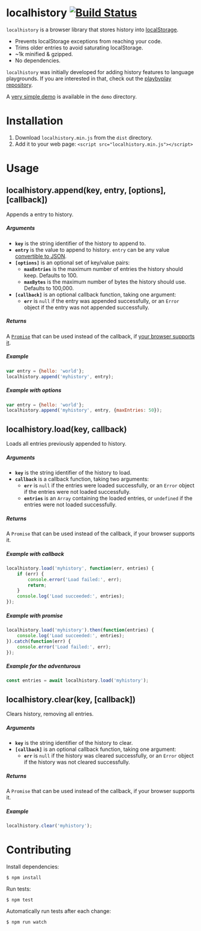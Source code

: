 # localhistory [![Build Status](https://travis-ci.org/peferron/localhistory.svg?branch=master)](https://travis-ci.org/peferron/localhistory)

`localhistory` is a browser library that stores history into [localStorage](https://developer.mozilla.org/en-US/docs/Web/API/Web_Storage_API/Using_the_Web_Storage_API).

* Prevents localStorage exceptions from reaching your code.
* Trims older entries to avoid saturating localStorage.
* ~1k minified & gzipped.
* No dependencies.

`localhistory` was initially developed for adding history features to language playgrounds. If you are interested in that, check out the [playbyplay repository](https://github.com/peferron/playbyplay).

A [very simple demo](https://rawgit.com/peferron/localhistory/master/demo/index.html) is available in the `demo` directory.

# Installation

1. Download `localhistory.min.js` from the `dist` directory.
2. Add it to your web page: `<script src="localhistory.min.js"></script>`

# Usage

## localhistory.append(key, entry, [options], [callback])

Appends a entry to history.

##### Arguments

* **`key`** is the string identifier of the history to append to.
* **`entry`** is the value to append to history. `entry` can be any value [convertible to JSON](https://developer.mozilla.org/en-US/docs/Web/JavaScript/Reference/Global_Objects/JSON/stringify).
* **`[options]`** is an optional set of key/value pairs:
  * **`maxEntries`** is the maximum number of entries the history should keep. Defaults to 100.
  * **`maxBytes`** is the maximum number of bytes the history should use. Defaults to 100,000.
* **`[callback]`** is an optional callback function, taking one argument:
  * **`err`** is `null` if the entry was appended successfully, or an `Error` object if the entry was not appended successfully.

##### Returns

A [`Promise`](https://developer.mozilla.org/en-US/docs/Web/JavaScript/Reference/Global_Objects/Promise) that can be used instead of the callback, if [your browser supports it](http://caniuse.com/#feat=promises).

##### Example

```js
var entry = {hello: 'world'};
localhistory.append('myhistory', entry);
```

##### Example with options

```js
var entry = {hello: 'world'};
localhistory.append('myhistory', entry, {maxEntries: 50});
```

## localhistory.load(key, callback)

Loads all entries previously appended to history.

##### Arguments

* **`key`** is the string identifier of the history to load.
* **`callback`** is a callback function, taking two arguments:
  * **`err`** is `null` if the entries were loaded successfully, or an `Error` object if the entries were not loaded successfully.
  * **`entries`** is an `Array` containing the loaded entries, or `undefined` if the entries were not loaded successfully.

##### Returns

A `Promise` that can be used instead of the callback, if your browser supports it.

##### Example with callback

```js
localhistory.load('myhistory', function(err, entries) {
    if (err) {
        console.error('Load failed:', err);
        return;
    }
    console.log('Load succeeded:', entries);
});
```

##### Example with promise

```js
localhistory.load('myhistory').then(function(entries) {
    console.log('Load succeeded:', entries);
}).catch(function(err) {
    console.error('Load failed:', err);
});
```

##### Example for the adventurous

```js
const entries = await localhistory.load('myhistory');
```

## localhistory.clear(key, [callback])

Clears history, removing all entries.

##### Arguments

* **`key`** is the string identifier of the history to clear.
* **`[callback]`** is an optional callback function, taking one argument:
  * **`err`** is `null` if the history was cleared successfully, or an `Error` object if the history was not cleared successfully.

##### Returns

A `Promise` that can be used instead of the callback, if your browser supports it.

##### Example

```js
localhistory.clear('myhistory');
```

# Contributing

Install dependencies:

```shell
$ npm install
```

Run tests:

```shell
$ npm test
```

Automatically run tests after each change:

```shell
$ npm run watch
```
